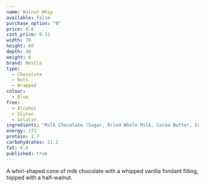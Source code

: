 ```yaml
---
name: Walnut Whip
available: false
purchase_option: "0"
price: 0.8
cost_price: 0.32
width: 70
height: 60
depth: 40
weight: 0
brand: Nestle
type: 
  - Chocolate
  - Nuts
  - Wrapped
colour: 
  - Blue
free: 
  - Alcohol
  - Gluten
  - Gelatin
ingredients: "Milk Chocolate (Sugar, Dried Whole Milk, Cocoa Butter, Cocoa Mass, Lactose and Proteins From Whey, Whey Powder, Vegetable Fat, Emulsifier (Soy Lecithin)), Butterfat, Sugar, Walnuts 5%, Glucose Syrup, Glucose-Fructose Syrup, Dried Egg White, Humectant (Glycerol, Flavouring, Tartaric Acid)"
energy: 171
protein: 1.7
carbohydrates: 21.2
fat: 8.6
published: true
---
```

A whirl-shaped cone of milk chocolate with a whipped vanilla fondant filling, topped with a half-walnut.